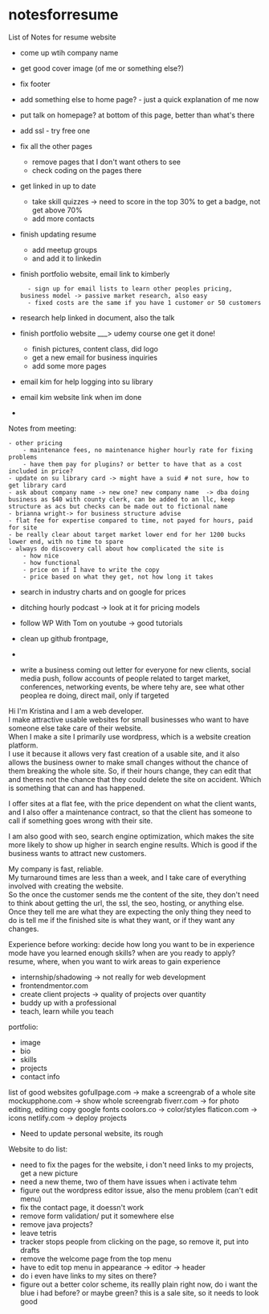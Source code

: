 # notesforresume
List of Notes for resume website
- come up wtih company name
- get good cover image (of me or something else?)
- fix footer
- add something else to home page? - just a quick explanation of me now
- put talk on homepage? at bottom of this page, better than what's there
- add ssl - try free one
- fix all the other pages
	- remove pages that I don't want others to see
	- check coding on the pages there
- get linked in up to date
	- take skill quizzes -> need to score in the top 30% to get a badge, not get above 70%
	- add more contacts
- finish updating resume
	- add meetup groups
	- and add it to linkedin
	

- finish portfolio website, email link to kimberly

		- sign up for email lists to learn other peoples pricing, business model -> passive market research, also easy
		- fixed costs are the same if you have 1 customer or 50 customers


- research help linked in document, also the talk

- finish portfolio website  ___> udemy course one get it done!
	- finish pictures, content class, did logo
	- get a new email for business inquiries
	- add some more pages

- email kim for help logging into su library
- email kim website link when im done
- 
Notes from meeting:
	
	- other pricing
	 	- maintenance fees, no maintenance higher hourly rate for fixing problems 
	 	- have them pay for plugins? or better to have that as a cost included in price?
	- update on su library card -> might have a suid # not sure, how to get library card
	- ask about company name -> new one? new company name  -> dba doing business as $40 with county clerk, can be added to an llc, keep structure as acs but checks can be made out to fictional name
	- brianna wright-> for business structure advise
	- flat fee for expertise compared to time, not payed for hours, paid for site
	- be really clear about target market lower end for her 1200 bucks lower end, with no time to spare
	- always do discovery call about how complicated the site is
		- how nice 
		- how functional 
		- price on if I have to write the copy
		- price based on what they get, not how long it takes

- search in industry charts and  on google for prices 

- ditching hourly podcast -> look at it for pricing models

- follow WP With Tom on youtube -> good tutorials


- clean up github frontpage, 
- 
- write a business coming out letter for everyone for new clients, social media push, follow accounts of people related to target market, conferences, networking events, be where tehy are, see what other peoplea re doing, direct mail, only if targeted 

Hi I'm Kristina and I am a web developer.  
I make attractive usable websites for small businesses who want to have someone else take care of their website.  
When I make a site I primarily use wordpress, which is a website creation platform.  
I use it because it allows very fast creation of a usable site, and it also allows the business owner to make small changes without the chance of them breaking the whole site. 
So, if their hours change, they can edit that and theres not the chance that they could delete the site on accident.  Which is something that can and has happened.  

I offer sites at a flat fee, with the  price dependent on what the client wants, and I also offer a maintenance contract, so that the client has someone to call if something goes wrong with their site.  

I am also good with seo, search engine optimization, which makes the site more likely to show up higher in search engine results.  Which is good if the business wants to attract new customers.

My company is fast, reliable.  
My turnaround times are less than a week, and I take care of everything involved with creating the website.  
So the once the customer sends me the content of the site, they don't need to think about getting the url, the ssl, the seo, hosting, or anything else.
Once they tell me are what they are expecting the only thing they need to do is tell me if the finished site is what they want, or if they want any changes.



Experience before working:
decide how long you want to be in experience mode
have you learned enough skills?
when are you ready to apply?
resume, where, when you want to wirk
areas to gain experience
- internship/shadowing -> not really for web development
- frontendmentor.com
- create client projects -> quality of projects over quantity
- buddy up with a professional
- teach, learn while you teach

portfolio:
- image 
- bio 
- skills 
- projects 
- contact info

list of good websites
gofullpage.com -> make a screengrab of a whole site
mockupphone.com -> show whole screengrab
fiverr.com -> for photo editing, editing copy
google fonts
coolors.co -> color/styles
flaticon.com -> icons
netlify.com -> deploy projects


- Need to update personal website, its rough

Website to do list:

- need to fix the pages for the website, i don't need links to my projects, get a new picture
- need a new theme, two of them have issues when i activate tehm
- figure out the wordpress editor issue, also the menu problem (can't edit menu)
- fix the contact page, it doessn't work
- remove form validation/ put it somewhere else
- remove java projects? 
- leave tetris
- tracker stops people from clicking on the page, so remove it, put into drafts
- remove the welcome page from the top menu
- have to edit top menu in appearance -> editor -> header
- do i even have links to my sites on there?
- figure out a better color scheme, its reallly plain right now, do i want the blue i had before? or maybe green? this is a sale site, so it needs to look good
